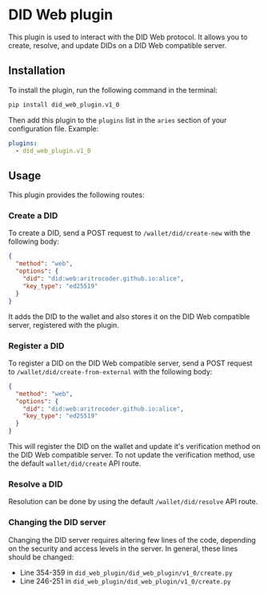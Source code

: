 # DID Web plugin
This plugin is used to interact with the DID Web protocol. It allows you to create, resolve, and update DIDs on a DID Web compatible server.

## Installation
To install the plugin, run the following command in the terminal:
```bash
pip install did_web_plugin.v1_0
```
Then add this plugin to the `plugins` list in the `aries` section of your configuration file.
Example:
```yaml
plugins:
  - did_web_plugin.v1_0
```

## Usage
This plugin provides the following routes:

### Create a DID
To create a DID, send a POST request to `/wallet/did/create-new` with the following body:
```json
{
  "method": "web",
  "options": {
    "did": "did:web:aritrocoder.github.io:alice",
    "key_type": "ed25519"
  }
}
```
It adds the DID to the wallet and also stores it on the DID Web compatible server, registered with the plugin.

### Register a DID
To register a DID on the DID Web compatible server, send a POST request to `/wallet/did/create-from-external` with the following body:
```json
{
  "method": "web",
  "options": {
    "did": "did:web:aritrocoder.github.io:alice",
    "key_type": "ed25519"
  }
}
```
This will register the DID on the wallet and update it's verification method on the DID Web compatible server. To not update the verification method, use the default `wallet/did/create` API route.

### Resolve a DID
Resolution can be done by using the default `/wallet/did/resolve` API route.

### Changing the DID server
Changing the DID server requires altering few lines of the code, depending on the security and access levels in the server. In general, these lines should be changed:
- Line 354-359 in `did_web_plugin/did_web_plugin/v1_0/create.py`
- Line 246-251 in `did_web_plugin/did_web_plugin/v1_0/create.py`